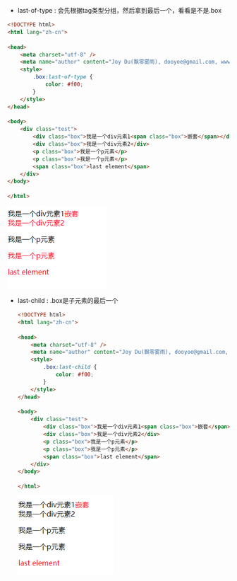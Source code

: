 - last-of-type : 会先根据tag类型分组，然后拿到最后一个，看看是不是.box

```html
<!DOCTYPE html>
<html lang="zh-cn">

<head>
    <meta charset="utf-8" />
    <meta name="author" content="Joy Du(飘零雾雨), dooyoe@gmail.com, www.doyoe.com" />
    <style>
        .box:last-of-type {
            color: #f00;
        }
    </style>
</head>

<body>
    <div class="test">
        <div class="box">我是一个div元素1<span class="box">嵌套</span></div>
        <div class="box">我是一个div元素2</div>
        <p class="box">我是一个p元素</p>
        <p class="box">我是一个p元素</p>
        <span class="box">last element</span>
    </div>
</body>

</html>
```

![image-20230816093826993](../../public/image-20230816093826993.png)

- last-child : .box是子元素的最后一个

  ```html
  <!DOCTYPE html>
  <html lang="zh-cn">
  
  <head>
      <meta charset="utf-8" />
      <meta name="author" content="Joy Du(飘零雾雨), dooyoe@gmail.com, www.doyoe.com" />
      <style>
          .box:last-child {
              color: #f00;
          }
      </style>
  </head>
  
  <body>
      <div class="test">
          <div class="box">我是一个div元素1<span class="box">嵌套</span></div>
          <div class="box">我是一个div元素2</div>
          <p class="box">我是一个p元素</p>
          <p class="box">我是一个p元素</p>
          <span class="box">last element</span>
      </div>
  </body>
  
  </html>
  ```

  ![image-20230816094104149](../../public/image-20230816094104149.png)